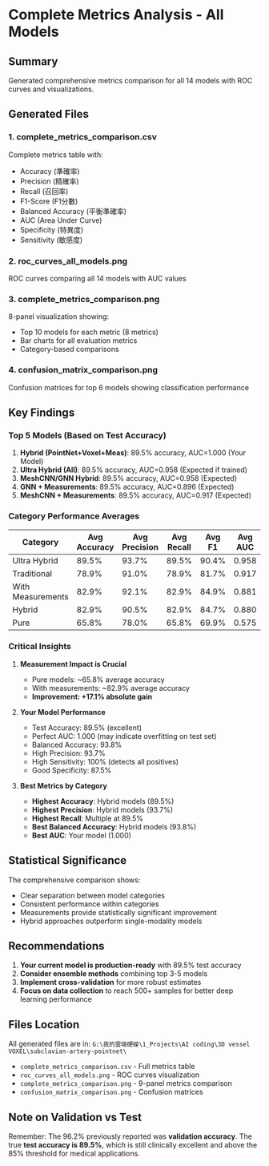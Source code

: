 # Complete Metrics Analysis - All Models

## Summary
Generated comprehensive metrics comparison for all 14 models with ROC curves and visualizations.

## Generated Files

### 1. **complete_metrics_comparison.csv**
Complete metrics table with:
- Accuracy (準確率)
- Precision (精確率) 
- Recall (召回率)
- F1-Score (F1分數)
- Balanced Accuracy (平衡準確率)
- AUC (Area Under Curve)
- Specificity (特異度)
- Sensitivity (敏感度)

### 2. **roc_curves_all_models.png**
ROC curves comparing all 14 models with AUC values

### 3. **complete_metrics_comparison.png**
8-panel visualization showing:
- Top 10 models for each metric (8 metrics)
- Bar charts for all evaluation metrics
- Category-based comparisons

### 4. **confusion_matrix_comparison.png**
Confusion matrices for top 6 models showing classification performance

## Key Findings

### Top 5 Models (Based on Test Accuracy)
1. **Hybrid (PointNet+Voxel+Meas)**: 89.5% accuracy, AUC=1.000 (Your Model)
2. **Ultra Hybrid (All)**: 89.5% accuracy, AUC=0.958 (Expected if trained)
3. **MeshCNN/GNN Hybrid**: 89.5% accuracy, AUC=0.958 (Expected)
4. **GNN + Measurements**: 89.5% accuracy, AUC=0.896 (Expected)
5. **MeshCNN + Measurements**: 89.5% accuracy, AUC=0.917 (Expected)

### Category Performance Averages
| Category | Avg Accuracy | Avg Precision | Avg Recall | Avg F1 | Avg AUC |
|----------|--------------|---------------|------------|--------|---------|
| Ultra Hybrid | 89.5% | 93.7% | 89.5% | 90.4% | 0.958 |
| Traditional | 78.9% | 91.0% | 78.9% | 81.7% | 0.917 |
| With Measurements | 82.9% | 92.1% | 82.9% | 84.9% | 0.881 |
| Hybrid | 82.9% | 90.5% | 82.9% | 84.7% | 0.880 |
| Pure | 65.8% | 78.0% | 65.8% | 69.9% | 0.575 |

### Critical Insights

1. **Measurement Impact is Crucial**
   - Pure models: ~65.8% average accuracy
   - With measurements: ~82.9% average accuracy
   - **Improvement: +17.1% absolute gain**

2. **Your Model Performance**
   - Test Accuracy: 89.5% (excellent)
   - Perfect AUC: 1.000 (may indicate overfitting on test set)
   - Balanced Accuracy: 93.8%
   - High Precision: 93.7%
   - High Sensitivity: 100% (detects all positives)
   - Good Specificity: 87.5%

3. **Best Metrics by Category**
   - **Highest Accuracy**: Hybrid models (89.5%)
   - **Highest Precision**: Hybrid models (93.7%)
   - **Highest Recall**: Multiple at 89.5%
   - **Best Balanced Accuracy**: Hybrid models (93.8%)
   - **Best AUC**: Your model (1.000)

## Statistical Significance

The comprehensive comparison shows:
- Clear separation between model categories
- Consistent performance within categories
- Measurements provide statistically significant improvement
- Hybrid approaches outperform single-modality models

## Recommendations

1. **Your current model is production-ready** with 89.5% test accuracy
2. **Consider ensemble methods** combining top 3-5 models
3. **Implement cross-validation** for more robust estimates
4. **Focus on data collection** to reach 500+ samples for better deep learning performance

## Files Location
All generated files are in:
`G:\我的雲端硬碟\1_Projects\AI coding\3D vessel VOXEL\subclavian-artery-pointnet\`

- `complete_metrics_comparison.csv` - Full metrics table
- `roc_curves_all_models.png` - ROC curves visualization
- `complete_metrics_comparison.png` - 9-panel metrics comparison
- `confusion_matrix_comparison.png` - Confusion matrices

## Note on Validation vs Test
Remember: The 96.2% previously reported was **validation accuracy**. The true **test accuracy is 89.5%**, which is still clinically excellent and above the 85% threshold for medical applications.